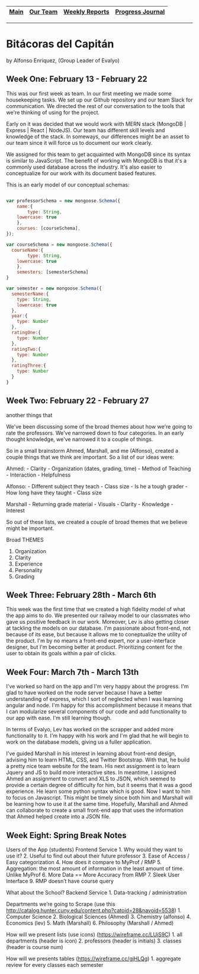 [Main](../../master/README.md) | [Our Team](../../master/our_team/README.md) | [Weekly Reports](../../master/weekly_reports/) | [Progress Journal](#)
------- | ------- | ------- | -------
---

# Bitácoras del Capitán

by Alfonso Enriquez, (Group Leader of Evalyo)

## Week One: February 13 - February 22

This was our first week as team. In our first meeting we made some housekeeping tasks. We set up our Github repository and our team Slack for communication. We directed the rest of our conversation to the tools that we're thinking of using for the project.

Early on it was decided that we would work with MERN stack (MongoDB | Express | React | NodeJS). Our team has different skill levels and knowledge of the stack. In someways, our differences might be an asset to our team since it will force us to document our work clearly.

We assigned for this team to get acquainted with MongoDB since its syntax is similar to JavaScript. The benefit of working with MongoDB is that it's a commonly used database across the industry. It's also easier to conceptualize for our work with its document based features.

This is an early model of our conceptual schemas:

```javascript

var professorSchema = new mongoose.Schema({
	name:{
		type: String,
    lowercase: true
	},
	courses: [courseSchema],
});

var courseSchema = new mongoose.Schema({
  courseName:{
		type: String,
    lowercase: true
	},
	semesters: [semesterSchema]
}

var semester = new mongoose.Schema({
  semesterName:{
    type: String,
    lowercase: true
  },
  year:{
    type: Number
  },
  ratingOne:{
    type: Number
  },
  ratingTwo:{
    type: Number
  },
  ratingThree:{
    type: Number
  }
}

```

## Week Two: February 22 - February 27

another things that

We've been discussing some of the broad themes about how we're going to rate the professors. We've narrowed down to four categories. In an early thought knowledge, we've narrowed it to a couple of things.

So in a small brainstorm Ahmed, Marshall, and me (Alfonso), created a couple things that we think are important. So a list of our ideas were:

Ahmed:
	- Clarity
	- Organization (dates, grading, time)
	- Method of Teaching
	- Interaction
	- Helpfulness

Alfonso:
	- Different subject they teach
	- Class size
	- Is he a tough grader
	- How long have they taught
	- Class size

Marshall
	- Returning grade material
	- Visuals
	- Clarity
	- Knowledge
	- Interest

So out of these lists, we created a couple of broad themes that we believe might be important.

Broad THEMES

1) Organization
2) Clarity
3) Experience
4) Personality
5) Grading


## Week Three: February 28th - March 6th

This week was the first time that we created a high fidelity model of what the app aims to do. We presented our railway model to our classmates who gave us positive feedback in our work. Moreover, Lev is also getting closer at tackling the models on our database. I'm passionate about front-end, not because of its ease, but because it allows me to coneptualize the utility of the product. I'm by no means a front-end expert, nor a user-interface designer, but I'm becoming better at product. Prioritizing content for the user to obtain its goals within a pair of clicks.

## Week Four: March 7th - March 13th

I've worked so hard on the app and I'm very happy about the progress. I'm glad to have worked on the node server because I have a better understanding of express, which I sort of neglected when I was learning angular and node. I'm happy for this accomplishment because it means that I can modularize several components of our code and add functionality to our app with ease. I'm still learning though.

In terms of Evalyo, Lev has worked on the scrapper and added more functionality to it. I'm happy with his work and I'm glad that he will begin to work on the database models, giving us a fuller application. 

I've guided Marshall in his interest in learning about front-end design, advising him to learn HTML, CSS, and Twitter Bootstrap. With that, he build a pretty nice team website for the team. His next assignment is to learn Jquery and JS to build more interactive sites. In meantime, I assigned Ahmed an assignment to convert and XLS to JSON, which seemed to provide a certain degree of difficulty for him, but it seems that it was a good experience. He learn some python syntax which is good. Now I want to him to focus on Javascript. This might be timely since both him and Marshall will be learning how to use it at the same time. Hopefully, Marshall and Ahmed can collaborate to create a small front-end app that uses the information that Ahmed helped create into a JSON file.

## Week Eight: Spring Break Notes

Users of the App (students) Frontend Service
	1. Why would they want to use it?
	2. Useful to find out about their future professor
	3. Ease of Access / Easy categorization
	4. How does it compare to MyProf / RMP
	5. Aggregation: the most amount of information in the least amount of time. Unlike MyProf
	6. More Data == More Accuracy from RMP
	7. Sleek User Interface 
	9. RMP doesn’t have course query

What about the School? Backend Service
	1. Data-tracking / administration

Departments we’re going to Scrape 
(use this http://catalog.hunter.cuny.edu/content.php?catoid=28&navoid=5538)
	1. Computer Science 
	2. Biological Sciences (Ahmed)
	3. Chemistry (alfonso)
	4. Economics (lev)
	5. Math (Marshall)
	6. Philosophy (Marshall / Ahmed)


How will we present lists (use icons) (https://wireframe.cc/LUiS9C)
	1. all departments (header is icon)
	2. professors (header is initials)
	3. classes (header is course num)

How will we presents tables (https://wireframe.cc/gjHLQg)
	1. aggregate review for every classes each semester


